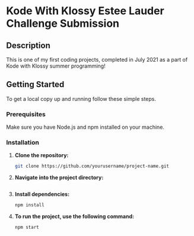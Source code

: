 # Kode With Klossy Estee Lauder Challenge Submission

## Description

This is one of my first coding projects, completed in July 2021 as a part of Kode with Klossy summer programming!

## Getting Started

To get a local copy up and running follow these simple steps.

### Prerequisites

Make sure you have Node.js and npm installed on your machine.

### Installation

1. **Clone the repository:**
   ```sh
   git clone https://github.com/yourusername/project-name.git
2. **Navigate into the project directory:**
   ```sh
3. **Install dependencies:**
   ```sh
   npm install
4. **To run the project, use the following command:**
   ```sh
   npm start
